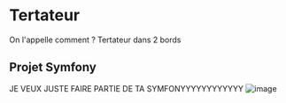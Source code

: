 # Tertateur
On l'appelle comment ?
Tertateur dans 2 bords

## Projet Symfony

JE VEUX JUSTE FAIRE PARTIE DE TA SYMFONYYYYYYYYYYYY
![image](https://i.pinimg.com/736x/1a/85/42/1a8542a91efa897d9e2a5fd8774d33e2.jpg)
